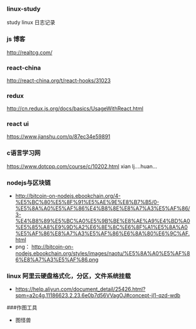 ### linux-study
study linux 日志记录

### js 博客
http://realtcg.com/

### react-china
http://react-china.org/t/react-hooks/31023

### redux
http://cn.redux.js.org/docs/basics/UsageWithReact.html

### react ui
https://www.jianshu.com/p/87ec34e59891

### c语言学习网
https://www.dotcpp.com/course/c/10202.html
xian lj....huan...

### nodejs与区块链
- http://bitcoin-on-nodejs.ebookchain.org/4-%E5%BC%80%E5%8F%91%E5%AE%9E%E8%B7%B5/0-%E5%8A%A0%E5%AF%86%E4%B8%8E%E8%A7%A3%E5%AF%86/3-%E4%B8%89%E5%BC%A0%E5%9B%BE%E8%AE%A9%E4%BD%A0%E5%85%A8%E9%9D%A2%E6%8E%8C%E6%8F%A1%E5%8A%A0%E5%AF%86%E8%A7%A3%E5%AF%86%E6%8A%80%E6%9C%AF.html
- png： http://bitcoin-on-nodejs.ebookchain.org/styles/images/naotu/%E5%8A%A0%E5%AF%86%E8%A7%A3%E5%AF%86.png

### linux 阿里云硬盘格式化，分区，文件系统挂载
- https://help.aliyun.com/document_detail/25426.html?spm=a2c4g.11186623.2.23.6e0b7d56VVagOJ#concept-jl1-qzd-wdb

###作图工具
- 图怪兽

